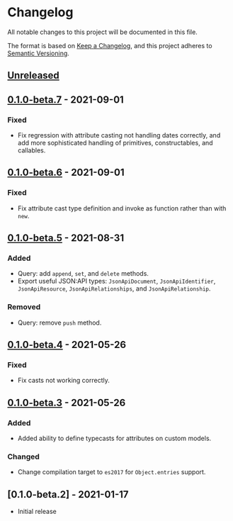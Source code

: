 # Changelog

All notable changes to this project will be documented in this file.

The format is based on [Keep a Changelog](https://keepachangelog.com/en/1.0.0/),
and this project adheres to [Semantic Versioning](https://semver.org/spec/v2.0.0.html).

## [Unreleased]

## [0.1.0-beta.7] - 2021-09-01
### Fixed
- Fix regression with attribute casting not handling dates correctly, and add more sophisticated handling of primitives, constructables, and callables.

## [0.1.0-beta.6] - 2021-09-01
### Fixed
- Fix attribute cast type definition and invoke as function rather than with `new`.

## [0.1.0-beta.5] - 2021-08-31
### Added
- Query: add `append`, `set`, and `delete` methods.
- Export useful JSON:API types: `JsonApiDocument`, `JsonApiIdentifier`, `JsonApiResource`, `JsonApiRelationships`, and `JsonApiRelationship`.

### Removed
- Query: remove `push` method.

## [0.1.0-beta.4] - 2021-05-26
### Fixed
- Fix casts not working correctly.

## [0.1.0-beta.3] - 2021-05-26
### Added
- Added ability to define typecasts for attributes on custom models.

### Changed
- Change compilation target to `es2017` for `Object.entries` support.

## [0.1.0-beta.2] - 2021-01-17
- Initial release

[Unreleased]: https://github.com/tobyzerner/json-api-models/compare/v0.1.0-beta.7...HEAD
[0.1.0-beta.7]: https://github.com/tobyzerner/json-api-models/compare/v0.1.0-beta.6...v0.1.0-beta.7
[0.1.0-beta.6]: https://github.com/tobyzerner/json-api-models/compare/v0.1.0-beta.5...v0.1.0-beta.6
[0.1.0-beta.5]: https://github.com/tobyzerner/json-api-models/compare/v0.1.0-beta.4...v0.1.0-beta.5
[0.1.0-beta.4]: https://github.com/tobyzerner/json-api-models/compare/v0.1.0-beta.3...v0.1.0-beta.4
[0.1.0-beta.3]: https://github.com/tobyzerner/json-api-models/compare/v0.1.0-beta.1...v0.1.0-beta.3
